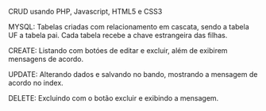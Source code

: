 CRUD usando PHP, Javascript, HTML5 e CSS3

MYSQL: Tabelas criadas com relacionamento em cascata, sendo a tabela UF a tabela pai. Cada tabela recebe a chave estrangeira das filhas.

CREATE: Listando com botóes de editar e excluir, além de exibirem mensagens de acordo.

UPDATE: Alterando dados e salvando no bando, mostrando a mensagem de acordo no index.

DELETE: Excluindo com o botão excluir e exibindo a mensagem.